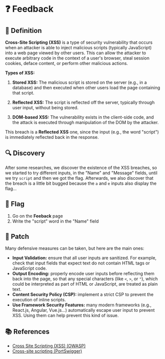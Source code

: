 # ❓ Feedback

## 📖 Definition

**Cross-Site Scripting (XSS)** is a type of security vulnerability that occurs when an attacker is able to inject malicious scripts (typically JavaScript) into a web page viewed by other users. This can allow the attacker to execute arbitrary code in the context of a user's browser, steal session cookies, deface content, or perform other malicious actions.

**Types of XSS:**

1. **Stored XSS:** The malicious script is stored on the server (e.g., in a database) and then executed when other users load the page containing that script.

2. **Reflected XSS:** The script is reflected off the server, typically through user input, without being stored.

3. **DOM-based XSS:** The vulnerability exists in the client-side code, and the attack is executed through manipulation of the DOM by the attacker.

This breach is a **Reflected XSS** one, since the input (e.g., the word "script") is immediately reflected back in the response.

## 🔍 Discovery

After some researches, we discover the existence of the XSS breaches, so we started to try different inputs, in the "Name" and "Message" fields, until we try `script` and then we got the flag. Afterwards, we also discover that the breach is a little bit bugged because the `a` and `e` inputs also display the flag...

## 🏁 Flag

1. Go on the **Feeback** page
2. Write the "script" word in the "Name" field

## 🔧 Patch

Many defensive measures can be taken, but here are the main ones:

- **Input Validation:** ensure that all user inputs are sanitized. For example, check that input fields that expect text do not contain HTML tags or JavaScript code.
- **Output Encoding:** properly encode user inputs before reflecting them back into the page, so that any special characters (like `<`, `>`, or `"`), which could be interpreted as part of HTML or JavaScript, are treated as plain text.
- **Content Security Policy (CSP):** implement a strict CSP to prevent the execution of inline scripts.
- **Use Framework Security Features:** many modern frameworks (e.g., React.js, Angular, Vue.js...) automatically escape user input to prevent XSS. Using them can help prevent this kind of issue.

## 📚 References

- [Cross Site Scripting (XSS) (OWASP)](https://owasp.org/www-community/attacks/xss/)
- [Cross-site scripting (PortSwigger)](https://portswigger.net/web-security/cross-site-scripting)


